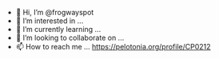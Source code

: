 - 👋 Hi, I’m @frogwayspot
- 👀 I’m interested in ...
- 🌱 I’m currently learning ...
- 💞️ I’m looking to collaborate on ...
- 📫 How to reach me ...
https://pelotonia.org/profile/CP0212
<!---
frogwayspot/frogwayspot is a ✨ special ✨ repository because its `README.md` (this file) appears on your GitHub profile.
You can click the Preview link to take a look at your changes.
--->
